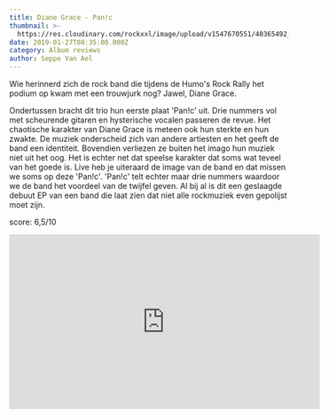 ```yaml
---
title: Diane Grace - Pan!c
thumbnail: >-
  https://res.cloudinary.com/rockxxl/image/upload/v1547670551/40365492_1993033514051218_3688844296959557632_n.jpg
date: 2019-01-27T08:35:00.000Z
category: Album reviews
author: Seppe Van Ael
---
```

Wie herinnerd zich de rock band die tijdens de Humo's Rock Rally het podium op kwam met een trouwjurk nog? Jawel, Diane Grace. 

Ondertussen bracht dit trio hun eerste plaat 'Pan!c' uit. Drie nummers vol met scheurende gitaren en hysterische vocalen passeren de revue. Het chaotische karakter van Diane Grace is meteen ook hun sterkte en hun zwakte. De muziek onderscheid zich van andere artiesten en het geeft de band een identiteit. Bovendien verliezen ze buiten het imago hun muziek niet uit het oog. Het is echter net dat speelse karakter dat soms wat teveel van het goede is. Live heb je uiteraard de image van de band en dat missen we soms op deze 'Pan!c'. 'Pan!c' telt echter maar drie nummers waardoor we de band het voordeel van de twijfel geven. Al bij al is dit een geslaagde debuut EP van een band die laat zien dat niet alle rockmuziek even gepolijst moet zijn. 

score: 6,5/10

<iframe width="560" height="315" src="https://www.youtube.com/embed/2z0WVGaEQNg" frameborder="0" allow="accelerometer; autoplay; encrypted-media; gyroscope; picture-in-picture" allowfullscreen></iframe>
